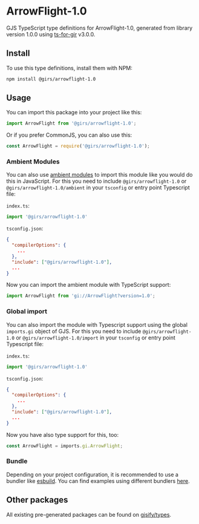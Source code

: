 
# ArrowFlight-1.0

GJS TypeScript type definitions for ArrowFlight-1.0, generated from library version 1.0.0 using [ts-for-gir](https://github.com/gjsify/ts-for-gir) v3.0.0.


## Install

To use this type definitions, install them with NPM:
```bash
npm install @girs/arrowflight-1.0
```

## Usage

You can import this package into your project like this:
```ts
import ArrowFlight from '@girs/arrowflight-1.0';
```

Or if you prefer CommonJS, you can also use this:
```ts
const ArrowFlight = require('@girs/arrowflight-1.0');
```

### Ambient Modules

You can also use [ambient modules](https://github.com/gjsify/ts-for-gir/tree/main/packages/cli#ambient-modules) to import this module like you would do this in JavaScript.
For this you need to include `@girs/arrowflight-1.0` or `@girs/arrowflight-1.0/ambient` in your `tsconfig` or entry point Typescript file:

`index.ts`:
```ts
import '@girs/arrowflight-1.0'
```

`tsconfig.json`:
```json
{
  "compilerOptions": {
    ...
  },
  "include": ["@girs/arrowflight-1.0"],
  ...
}
```

Now you can import the ambient module with TypeScript support: 

```ts
import ArrowFlight from 'gi://ArrowFlight?version=1.0';
```

### Global import

You can also import the module with Typescript support using the global `imports.gi` object of GJS.
For this you need to include `@girs/arrowflight-1.0` or `@girs/arrowflight-1.0/import` in your `tsconfig` or entry point Typescript file:

`index.ts`:
```ts
import '@girs/arrowflight-1.0'
```

`tsconfig.json`:
```json
{
  "compilerOptions": {
    ...
  },
  "include": ["@girs/arrowflight-1.0"],
  ...
}
```

Now you have also type support for this, too:

```ts
const ArrowFlight = imports.gi.ArrowFlight;
```

### Bundle

Depending on your project configuration, it is recommended to use a bundler like [esbuild](https://esbuild.github.io/). You can find examples using different bundlers [here](https://github.com/gjsify/ts-for-gir/tree/main/examples).

## Other packages

All existing pre-generated packages can be found on [gjsify/types](https://github.com/gjsify/types).

